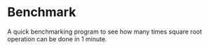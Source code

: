 # Benchmark
A quick benchmarking program to see how many times square root operation can be done in 1 minute.

